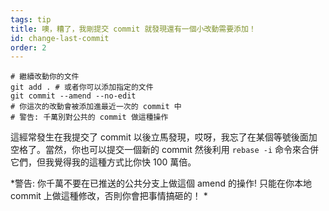 ```yaml
---
tags: tip
title: 噢，糟了，我剛提交 commit 就發現還有一個小改動需要添加！
id: change-last-commit
order: 2
---
```


```git
# 繼續改動你的文件
git add . # 或者你可以添加指定的文件
git commit --amend --no-edit
# 你這次的改動會被添加進最近一次的 commit 中
# 警告: 千萬別對公共的 commit 做這種操作
```

這經常發生在我提交了 commit 以後立馬發現，哎呀，我忘了在某個等號後面加空格了。當然，你也可以提交一個新的 commit 然後利用 `rebase -i` 命令來合併它們，但我覺得我的這種方式比你快 100 萬倍。

*警告: 你千萬不要在已推送的公共分支上做這個 amend 的操作! 只能在你本地 commit 上做這種修改，否則你會把事情搞砸的！ *